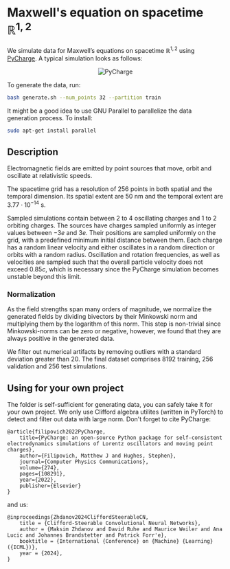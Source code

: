 # Maxwell's equation on spacetime $\mathbb{R}^{1,2}$
We simulate data for Maxwell’s equations on spacetime $\mathbb{R}^{1,2}$ using [PyCharge](https://pycharge.readthedocs.io/en/latest/). A typical simulation looks as follows:

<p align="center">
  <img src="../../../figures/pycharge_maxwell2d.gif" alt="PyCharge">
</p>

To generate the data, run:
```sh
bash generate.sh --num_points 32 --partition train
```

It might be a good idea to use GNU Parallel to parallelize the data generation process. To install:
```sh
sudo apt-get install parallel
```

## Description
Electromagnetic fields are emitted by point sources that move, orbit and oscillate at relativistic speeds. 


The spacetime grid has a resolution of 256 points in both spatial and the temporal dimension.
Its spatial extent are $50$ nm and the temporal extent are $3.77 \cdot 10^{-14}$ s.


Sampled simulations contain between 2 to 4 oscillating charges and 1 to 2 orbiting charges. 
The sources have charges sampled uniformly as integer values between $−3e$ and $3e$. 
Their positions are sampled uniformly on the grid, with a predefined minimum initial distance between them.
Each charge has a random linear velocity and either oscillates in a random direction or orbits with a random radius.
Oscillation and rotation frequencies, as well as velocities are sampled such that the overall particle velocity does not
exceed $0.85c$, which is necessary since the PyCharge simulation becomes unstable beyond this limit.

### Normalization

As the field strengths span many orders of magnitude, we normalize the generated fields by dividing bivectors by their Minkowski norm and multiplying them by the logarithm of this norm. This step is non-trivial since Minkowski-norms can be zero or negative, however, we found that they are always positive in the generated data. 

We filter out numerical artifacts by removing outliers with a standard deviation greater than 20. The final dataset comprises 8192 training, 256 validation and 256 test simulations.

## Using for your own project

The folder is self-sufficient for generating data, you can safely take it for your own project. We only use Clifford algebra utilites (written in PyTorch) to detect and filter out data with large norm. Don't forget to cite PyCharge:

```
@article{filipovich2022PyCharge,
    title={PyCharge: an open-source Python package for self-consistent electrodynamics simulations of Lorentz oscillators and moving point charges},
    author={Filipovich, Matthew J and Hughes, Stephen},
    journal={Computer Physics Communications},
    volume={274},
    pages={108291},
    year={2022},
    publisher={Elsevier}
}
```
and us:

```
@inproceedings{Zhdanov2024CliffordSteerableCN,
    title = {Clifford-Steerable Convolutional Neural Networks},
    author = {Maksim Zhdanov and David Ruhe and Maurice Weiler and Ana Lucic and Johannes Brandstetter and Patrick Forr'e},
    booktitle = {International {Conference} on {Machine} {Learning} ({ICML})},
    year = {2024},
}
```